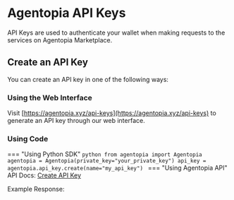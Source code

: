 # Agentopia API Keys

API Keys are used to authenticate your wallet when making requests to the services on Agentopia Marketplace.

## Create an API Key

You can create an API key in one of the following ways:

### Using the Web Interface

Visit [https://agentopia.xyz/api-keys](https://agentopia.xyz/api-keys) to generate an API key through our web interface.

### Using Code

=== "Using Python SDK"
    ```python
    from agentopia import Agentopia
    agentopia = Agentopia(private_key="your_private_key")
    api_key = agentopia.api_key.create(name="my_api_key")
    ```
=== "Using Agentopia API"
    API Docs: [Create API Key](https://api.agentopia.xyz/scalar#tag/api-keys/POST/v1/user/{user_address}/api-key)

Example Response:
